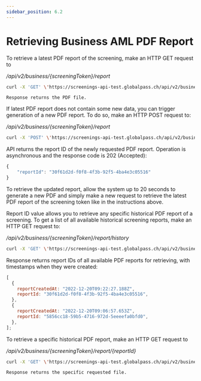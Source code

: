 ```yaml
---
sidebar_position: 6.2
---
```


# Retrieving Business AML PDF Report

To retrieve a latest PDF report of the screening, make an HTTP GET request to

_/api/v2/business/{screeningToken}/report_

```bash title="Example request"
curl -X 'GET' \'https://screenings-api-test.globalpass.ch/api/v2/business/a4101182-f4d8-4ca9-11db-797a726abdbf/report' \-H 'accept: text/plain' \-H 'Authorization: Bearer {your_access_token}'
```

```text title="Example response"
Response returns the PDF file.
```

If latest PDF report does not contain some new data, you can trigger generation of a new PDF report. To do so, make an HTTP POST request to:

_/api/v2/business/{screeningToken}/report_

```bash title="Example request"
curl -X 'POST' \'https://screenings-api-test.globalpass.ch/api/v2/business/1i0404b1-0fe9-4i9a-805c-f41e78de1d0e/report' \-H 'accept: text/plain' \-H 'Authorization: Bearer {your_access_token}'\-d ''
```

API returns the report ID of the newly requested PDF report. Operation is asynchronous and the response code is 202 (Accepted):

```js title="Example response"
{
    "reportId": "30f61d2d-f0f8-4f3b-92f5-4ba4e3c05516"
}
```

To retrieve the updated report, allow the system up to 20 seconds to generate a new PDF and simply make a new request to retrieve the latest PDF report of the screening token like in the instructions above.

Report ID value allows you to retrieve any specific historical PDF report of a screening. To get a list of all available historical screening reports, make an HTTP GET request to:

_/api/v2/business/{screeningToken}/report/history_

```bash title="Example request"
curl -X 'GET' \'https://screenings-api-test.globalpass.ch/api/v2/business/1i0404b1-0fe9-4i9a-805c-f41e78de1d0e/report/history' \-H 'accept: text/plain' \ -H 'Authorization: Bearer {your_access_token}'
```

Response returns report IDs of all available PDF reports for retrieving, with timestamps when they were created:

```js title="Example response"
[
  {
    reportCreatedAt: "2022-12-20T09:22:27.188Z",
    reportId: "30f61d2d-f0f8-4f3b-92f5-4ba4e3c05516",
  },
  {
    reportCreatedAt: "2022-12-20T09:06:57.653Z",
    reportId: "5856cc18-59b5-4716-972d-5eeeefa0bfd0",
  },
];
```

To retrieve a specific historical PDF report, make an HTTP GET request to

_/api/v2/business/{screeningToken}/report/{reportId}_

```bash title="Example request"
curl -X 'GET' \'https://screenings-api-test.globalpass.ch/api/v2/business/1i0404b1-0fe9-4i9a-805c-f41e78de1d0e/report/5856cc18-59b5-4716-972d-5eeeefa0bfd0' \-H 'accept: text/plain' \ -H 'Authorization: Bearer {your_access_token}'
```

```text title="Example response"
Response returns the specific requested file.
```

